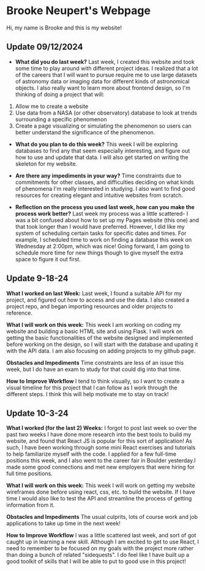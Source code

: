 # Brooke Neupert's Webpage
Hi, my name is Brooke and this is my website! 

## Update 09/12/2024
- __What did you do last week?__ Last week, I created this website and took some time to play around with different project ideas. I realized that a lot of the careers that I will want to pursue require me to use large datasets of astronomy data or imaging data for different kinds of astronomical objects. I also really want to learn more about frontend design, so I'm thinking of doing a project that will:

 1. Allow me to create a website
 2. Use data from a NASA (or other observatory) database to look at trends surrounding a specific phenomenon
 3. Create a page visualizing or simulating the phenomenon so users can better understand the significance of the phenomenon.

- __What do you plan to do this week?__ This week I will be exploring databases to find any that seem especially interesting, and figure out how to use and update that data. I will also get started on writing the skeleton for my website.
  
- __Are there any impediments in your way?__ Time constraints due to commitments for other classes, and difficulties deciding on what kinds of phenomena I'm really interested in studying. I also want to find good resources for creating elegant and intuitive websites from scratch.

- __Reflection on the process you used last week, how can you make the process work better?__ Last week my process was a little scattered- I was a bit confused about how to set up my Pages website (this one) and that took longer than I would have preferred. However, I did like my system of scheduling certain tasks for specific dates and times. For example, I scheduled time to work on finding a database this week on Wednesday at 2:00pm, which was nice! Going forward, I am going to schedule more time for new things though to give myself the extra space to figure it out first.

## Update 9-18-24
**What I worked on last Week:**
Last week, I found a suitable API for my project, and figured out how to access and use the data. I also created a project repo, and began importing resources and older projects to reference. 

**What I will work on this week:**
This week I am working on coding my website and building a basic HTML site and using Flask. I will work on getting the basic functionalities of the website designed and implemented before working on the design, so I will start with the database and upating it with the API data. I am also focusing on adding projects to my github page. 

**Obstacles and Impediments**
Time constraints are less of an issue this week, but I do have an exam to study for that could dig into that time. 

**How to Improve Workflow**
I tend to think visually, so I want to create a visual timeline for this project that I can follow as I work through the different steps. I think this will help motivate me to stay on track!


## Update 10-3-24
**What I worked (for the last 2) Weeks:**
I forgot to post last week so over the past two weeks I have done more research into the best tools to build my website, and found that React JS is popular for this sort of application! As such, I have been working through some mini React exercises and tutorials to help familiarize myself with the code. I applied for a few full-time positions this week, and I also went to the career fair in Boulder yesterday.I made some good connections and met new employers that were hiring for full time positions.

**What I will work on this week:**
This week I will work on getting my website wireframes done before using react, css, etc. to build the website. If I have time I would also like to test the API and streamline the process of getting information from it.

**Obstacles and Impediments**
The usual culprits, lots of course work and job applications to take up time in the next week!

**How to Improve Workflow**
I was a little scattered last week, and sort of got caught up in learning a new skill. Although I am excited to get to use React, I need to remember to be focused on my goals with the project more rather than doing a bunch of related "sidequests". I do feel like I have built up a good toolkit of skills that I will be able to put to good use in this project!

